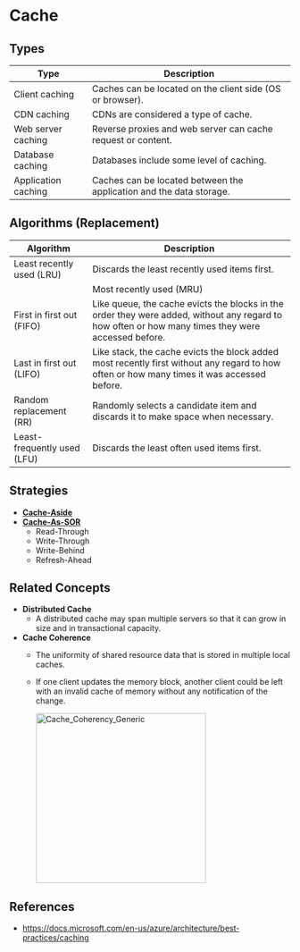 # Cache

## Types
| Type | Description |
|----|----|
| Client caching | Caches can be located on the client side (OS or browser). |
| CDN caching | CDNs are considered a type of cache. |
| Web server caching | Reverse proxies and web server can cache request or content. |
| Database caching | Databases include some level of caching. |
| Application caching | Caches can be located between the application and the data storage. |

## Algorithms (Replacement)
| Algorithm | Description |
|----|----|
| Least recently used (LRU) | Discards the least recently used items first. | 
| | Most recently used (MRU) | Discards the most recently used items first. |
| First in first out (FIFO) | Like queue, the cache evicts the blocks in the order they were added, without any regard to how often or how many times they were accessed before. |
| Last in first out (LIFO) | Like stack, the cache evicts the block added most recently first without any regard to how often or how many times it was accessed before. |
| Random replacement (RR) | Randomly selects a candidate item and discards it to make space when necessary. |
| Least-frequently used (LFU) | Discards the least often used items first. |

## Strategies
- [**Cache-Aside**](https://github.com/wuyichen24/distributed-system-design-pattern/blob/master/patterns/cache_patterns/Cache_Aside.md)
- [**Cache-As-SOR**](https://github.com/wuyichen24/distributed-system-design-pattern/blob/master/patterns/cache_patterns/Cache_As_Sor.md)
   - Read-Through
   - Write-Through
   - Write-Behind
   - Refresh-Ahead

## Related Concepts
- **Distributed Cache**
   - A distributed cache may span multiple servers so that it can grow in size and in transactional capacity.
- **Cache Coherence**
   - The uniformity of shared resource data that is stored in multiple local caches.
   - If one client updates the memory block, another client could be left with an invalid cache of memory without any notification of the change.

     <img width="304" alt="Cache_Coherency_Generic" src="https://user-images.githubusercontent.com/8989447/118202935-310bbe00-b418-11eb-9fbb-547fe155e05b.png">

## References
- https://docs.microsoft.com/en-us/azure/architecture/best-practices/caching

